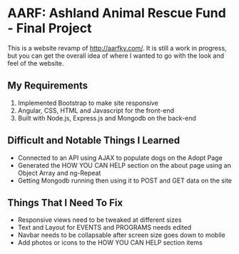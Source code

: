 # AARF: Ashland Animal Rescue Fund - Final Project

This is a website revamp of http://aarfky.com/. It is still a work in progress, but you can get the overall idea of where I wanted to go with the look and feel of the website.  

## My Requirements
1. Implemented Bootstrap to make site responsive
2. Angular, CSS, HTML and Javascript for the front-end
3. Built with Node.js, Express.js and Mongodb on the back-end

## Difficult and Notable Things I Learned
- Connected to an API using AJAX to populate dogs on the Adopt Page
- Generated the HOW YOU CAN HELP section on the about page using an Object Array and ng-Repeat
- Getting Mongodb running then using it to POST and GET data on the site

## Things That I Need To Fix
- Responsive views need to be tweaked at different sizes
- Text and Layout for EVENTS and PROGRAMS needs edited
- Navbar needs to be collapsable after screen size goes down to mobile 
- Add photos or icons to the HOW YOU CAN HELP section items
